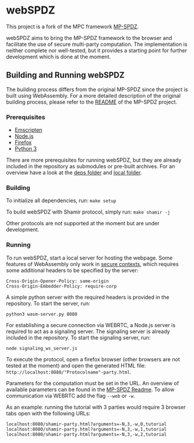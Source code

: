 # webSPDZ
This project is a fork of the MPC framework [MP-SPDZ](https://github.com/data61/MP-SPDZ). 

webSPDZ aims to bring the MP-SPDZ framework to the browser and facilitate the use of secure multi-party computation. The implementation is neither complete nor well-tested, but it provides a starting point for further development which is done at the moment.

## Building and Running webSPDZ
The building process differs from the original MP-SPDZ since the project is built using WebAssembly. For a more detailed description of the original building process, please refer to the [README](README_MPSPDZ.md) of the MP-SPDZ project.

### Prerequisites
- [Emscripten](https://emscripten.org/docs/getting_started/downloads.html)
- [Node.js](https://nodejs.org/en/download/)
- [Firefox](https://www.mozilla.org/firefox/new/)
- [Python 3](https://www.python.org/downloads/)

There are more prerequisites for running webSPDZ, but they are already included in the repository as submodules or pre-built archives. For an overview have a look at the [deps folder](deps/) and [local folder](local/). 

### Building
To initialize all dependencies, run:
```make setup```

To build webSPDZ with Shamir protocol, simply run:
```make shamir -j```

Other protocols are not supported at the moment but are under development.

### Running
To run webSPDZ, start a local server for hosting the webpage. Some features of WebAssembly only work in [secure contexts](https://developer.mozilla.org/en-US/docs/Web/Security/Secure_Contexts), which requires some additional headers to be specified by the server:

```
Cross-Origin-Opener-Policy: same-origin
Cross-Origin-Embedder-Policy: require-corp
```
A simple python server with the required headers is provided in the repository. To start the server, run:
```
python3 wasm-server.py 8080
```

For establishing a secure connection via WEBRTC, a Node.js server is required to act as a signaling server. The signaling server is already included in the repository. To start the signaling server, run:
```
node signaling_ws_server.js
```

To execute the protocol, open a firefox browser (other browsers are not tested at the moment) and open the generated HTML file: `http://localhost:8080/"Protocolname"-party.html`.

Parameters for the computation must be set in the URL. An overview of available parameters can be found in the [MP-SPDZ Readme](README_MPSPDZ.md). 
To allow communication via WEBRTC add the flag `--web` or `-w`.


As an example: running the tutorial with 3 parties would require 3 browser tabs open with the following URLs:
 ```
localhost:8080/shamir-party.html?arguments=-N,3,-w,0,tutorial
localhost:8080/shamir-party.html?arguments=-N,3,-w,1,tutorial
localhost:8080/shamir-party.html?arguments=-N,3,-w,2,tutorial
 ```